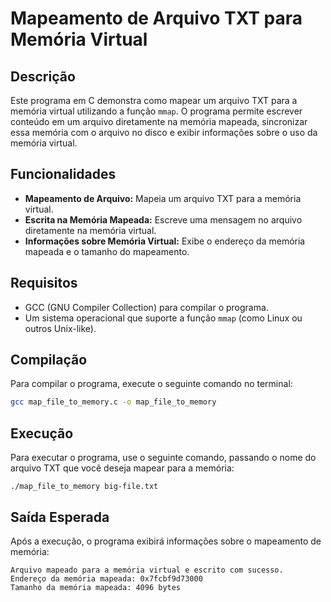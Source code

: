 # Mapeamento de Arquivo TXT para Memória Virtual

## Descrição

Este programa em C demonstra como mapear um arquivo TXT para a memória virtual utilizando a função `mmap`. O programa permite escrever conteúdo em um arquivo diretamente na memória mapeada, sincronizar essa memória com o arquivo no disco e exibir informações sobre o uso da memória virtual.

## Funcionalidades

- **Mapeamento de Arquivo:** Mapeia um arquivo TXT para a memória virtual.
- **Escrita na Memória Mapeada:** Escreve uma mensagem no arquivo diretamente na memória virtual.
- **Informações sobre Memória Virtual:** Exibe o endereço da memória mapeada e o tamanho do mapeamento.

## Requisitos

- GCC (GNU Compiler Collection) para compilar o programa.
- Um sistema operacional que suporte a função `mmap` (como Linux ou outros Unix-like).

## Compilação

Para compilar o programa, execute o seguinte comando no terminal:

```bash
gcc map_file_to_memory.c -o map_file_to_memory 
```

## Execução

Para executar o programa, use o seguinte comando, passando o nome do arquivo TXT que você deseja mapear para a memória:

``` ./map_file_to_memory big-file.txt ```

## Saída Esperada

Após a execução, o programa exibirá informações sobre o mapeamento de memória:

```
Arquivo mapeado para a memória virtual e escrito com sucesso.
Endereço da memória mapeada: 0x7fcbf9d73000
Tamanho da memória mapeada: 4096 bytes

```


